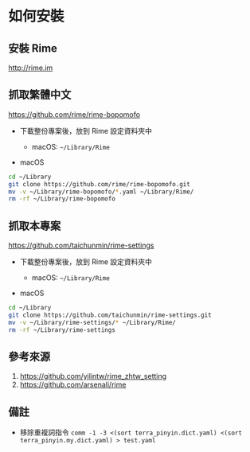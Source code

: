 # 如何安裝

## 安裝 Rime

<http://rime.im>

## 抓取繁體中文

<https://github.com/rime/rime-bopomofo>

* 下載整份專案後，放到 Rime 設定資料夾中
  - macOS: `~/Library/Rime`

* macOS

```sh
cd ~/Library
git clone https://github.com/rime/rime-bopomofo.git
mv -v ~/Library/rime-bopomofo/*.yaml ~/Library/Rime/
rm -rf ~/Library/rime-bopomofo
```

## 抓取本專案

<https://github.com/taichunmin/rime-settings>

* 下載整份專案後，放到 Rime 設定資料夾中
  - macOS: `~/Library/Rime`

* macOS

```sh
cd ~/Library
git clone https://github.com/taichunmin/rime-settings.git
mv -v ~/Library/rime-settings/* ~/Library/Rime/
rm -rf ~/Library/rime-settings
```

## 參考來源

1. <https://github.com/yjlintw/rime_zhtw_setting>
2. <https://github.com/arsenali/rime>

## 備註

* 移除重複詞指令 `comm -1 -3 <(sort terra_pinyin.dict.yaml) <(sort terra_pinyin.my.dict.yaml) > test.yaml`
